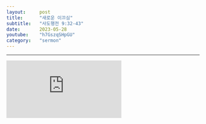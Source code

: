 ```yaml
---
layout:     post
title:      "새로운 이끄심"
subtitle:	"사도행전 9:32-43"
date:       2023-05-28
youtube:    "h7GszqSHpGU"
category:   "sermon"
---
```


<hr>
<div class="youtube">
    <iframe src="https://www.youtube.com/embed/h7GszqSHpGUs" title="YouTube video player" frameborder="0" allow="accelerometer; autoplay; clipboard-write; encrypted-media; gyroscope; picture-in-picture; web-share" allowfullscreen></iframe>
</div>